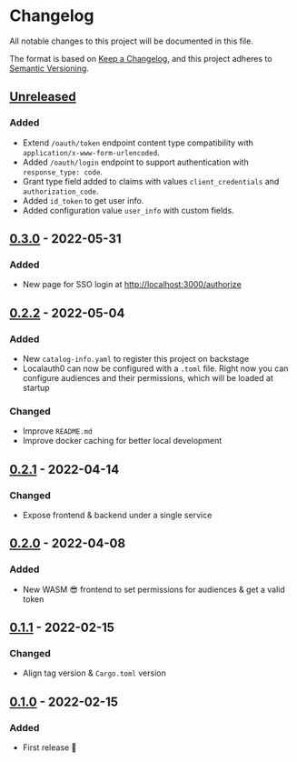 # Changelog

All notable changes to this project will be documented in this file.

The format is based on [Keep a Changelog](https://keepachangelog.com/en/1.0.0/),
and this project adheres to [Semantic Versioning](https://semver.org/spec/v2.0.0.html).

## [Unreleased]

### Added

- Extend `/oauth/token` endpoint content type compatibility with `application/x-www-form-urlencoded`.
- Added `/oauth/login` endpoint to support authentication with `response_type: code`.
- Grant type field added to claims with values `client_credentials` and `authorization_code`.
- Added `id_token` to get user info.
- Added configuration value `user_info` with custom fields.

## [0.3.0] - 2022-05-31

### Added

- New page for SSO login at <http://localhost:3000/authorize>

## [0.2.2] - 2022-05-04

### Added

- New `catalog-info.yaml` to register this project on backstage
- Localauth0 can now be configured with a `.toml` file.
  Right now you can configure audiences and their permissions, which will be loaded at startup

### Changed

- Improve `README.md`
- Improve docker caching for better local development

## [0.2.1] - 2022-04-14

### Changed

- Expose frontend & backend under a single service

## [0.2.0] - 2022-04-08

### Added

- New WASM 😎 frontend to set permissions for audiences & get a valid token

## [0.1.1] - 2022-02-15

### Changed

- Align tag version & `Cargo.toml` version

## [0.1.0] - 2022-02-15

### Added

- First release 🎉

[Unreleased]: https://github.com/primait/localauth0/compare/0.3.0...HEAD
[0.3.0]: https://github.com/primait/localauth0/compare/0.2.2...0.3.0
[0.2.2]: https://github.com/primait/localauth0/compare/0.2.1...0.2.2
[0.2.1]: https://github.com/primait/localauth0/compare/0.2.0...0.2.1
[0.2.0]: https://github.com/primait/localauth0/compare/0.1.1...0.2.0
[0.1.1]: https://github.com/primait/localauth0/compare/0.1.0...0.1.1
[0.1.0]: https://github.com/primait/localauth0/releases/tag/0.1.0
